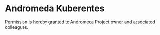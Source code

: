 # Andromeda Kuberentes

Permission is hereby granted to Andromeda Project owner and associated colleagues.